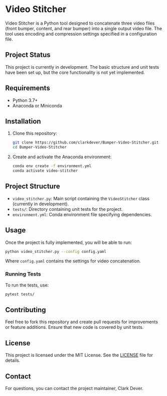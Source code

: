 # Video Stitcher

Video Stitcher is a Python tool designed to concatenate three video files (front bumper, content, and rear bumper) into a single output video file. The tool uses encoding and compression settings specified in a configuration file.

## Project Status

This project is currently in development. The basic structure and unit tests have been set up, but the core functionality is not yet implemented.

## Requirements

- Python 3.7+
- Anaconda or Miniconda

## Installation

1. Clone this repository:
   ```bash
   git clone https://github.com/clarkdever/Bumper-Video-Stitcher.git
   cd Bumper-Video-Stitcher
   ```

2. Create and activate the Anaconda environment:
   ```bash
   conda env create -f environment.yml
   conda activate video-stitcher
   ```

## Project Structure

- `video_stitcher.py`: Main script containing the `VideoStitcher` class (currently in development).
- `tests/`: Directory containing unit tests for the project.
- `environment.yml`: Conda environment file specifying dependencies.

## Usage

Once the project is fully implemented, you will be able to run:

```bash
python video_stitcher.py --config config.yaml
```

Where `config.yaml` contains the settings for video concatenation.

### Running Tests

To run the tests, use:
```bash
pytest tests/
```

## Contributing

Feel free to fork this repository and create pull requests for improvements or feature additions. Ensure that new code is covered by unit tests.

## License

This project is licensed under the MIT License. See the [LICENSE](LICENSE.md) file for details.

## Contact

For questions, you can contact the project maintainer, Clark Dever.
